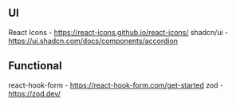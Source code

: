 ## UI
React Icons - https://react-icons.github.io/react-icons/
shadcn/ui - https://ui.shadcn.com/docs/components/accordion

## Functional
react-hook-form - https://react-hook-form.com/get-started
zod - https://zod.dev/
